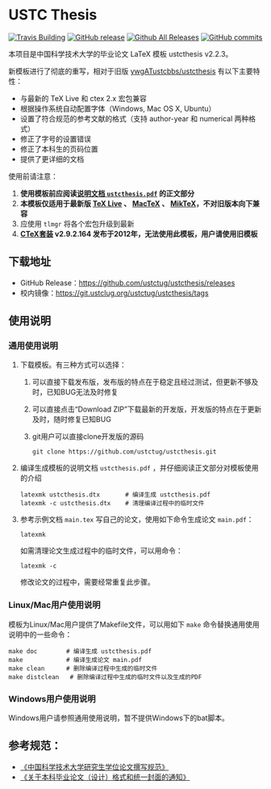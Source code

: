 # USTC Thesis

[![Travis Building](https://travis-ci.org/ustctug/ustcthesis.svg?branch=master)](https://travis-ci.org/ustctug/ustcthesis)
[![GitHub release](https://img.shields.io/github/release/ustctug/ustcthesis.svg)](https://github.com/ustctug/ustcthesis/releases/latest)
[![Github All Releases](https://img.shields.io/github/downloads/ustctug/ustcthesis/total.svg)](https://github.com/ustctug/ustcthesis/releases)
[![GitHub commits](https://img.shields.io/github/commits-since/ustctug/ustcthesis/v2.2.3.svg)](https://github.com/ustctug/ustcthesis/commits/master)

本项目是中国科学技术大学的毕业论文 LaTeX 模板 ustcthesis v2.2.3。

新模板进行了彻底的重写，相对于旧版
[ywgATustcbbs/ustcthesis](https://github.com/ywgATustcbbs/ustcthesis)
有以下主要特性：

* 与最新的 TeX Live 和 ctex 2.x 宏包兼容
* 根据操作系统自动配置字体（Windows, Mac OS X, Ubuntu）
* 设置了符合规范的参考文献的格式（支持 author-year 和 numerical 两种格式）
* 修正了字号的设置错误
* 修正了本科生的页码位置
* 提供了更详细的文档

使用前请注意：

1. **使用模板前应阅读[说明文档 `ustcthesis.pdf`](https://git.ustclug.org/ustctug/ustcthesis/uploads/ddfd447fc6b125bd628051916e209a33/ustcthesis.pdf) 的正文部分**
2. **本模板仅适用于最新版 [TeX Live](https://www.tug.org/texlive/) 、 [MacTeX](https://www.tug.org/mactex/) 、 [MikTeX](http://www.miktex.org/)，不对旧版本向下兼容**
3. 应使用 `tlmgr` 将各个宏包升级到最新
4. **[CTeX套装](http://www.ctex.org/CTeXDownload) v2.9.2.164 发布于2012年，无法使用此模板，用户请使用旧模板**


## 下载地址

* GitHub Release：https://github.com/ustctug/ustcthesis/releases
* 校内镜像：https://git.ustclug.org/ustctug/ustcthesis/tags


## 使用说明

### 通用使用说明

1. 下载模板。有三种方式可以选择：

   1. 可以直接下载发布版，发布版的特点在于稳定且经过测试，但更新不够及时，已知BUG无法及时修复
   2. 可以直接点击“Download ZIP”下载最新的开发版，开发版的特点在于更新及时，随时修复已知BUG
   3. git用户可以直接clone开发版的源码

      ```
      git clone https://github.com/ustctug/ustcthesis.git
      ```

2. 编译生成模板的说明文档 `ustcthesis.pdf` ，并仔细阅读正文部分对模板使用的介绍

   ```
   latexmk ustcthesis.dtx       # 编译生成 ustcthesis.pdf
   latexmk -c ustcthesis.dtx    # 清理编译过程中的临时文件
   ```

3. 参考示例文档 `main.tex` 写自己的论文，使用如下命令生成论文 `main.pdf`：

   ```
   latexmk
   ```

   如需清理论文生成过程中的临时文件，可以用命令：

   ```
   latexmk -c
   ```

   修改论文的过程中，需要经常重复此步骤。

### Linux/Mac用户使用说明

模板为Linux/Mac用户提供了Makefile文件，可以用如下 `make` 命令替换通用使用说明中的一些命令：

```
make doc        # 编译生成 ustcthesis.pdf
make            # 编译生成论文 main.pdf
make clean      # 删除编译过程中生成的临时文件
make distclean   # 删除编译过程中生成的临时文件以及生成的PDF
```

### Windows用户使用说明

Windows用户请参照通用使用说明，暂不提供Windows下的bat脚本。


## 参考规范：
* [《中国科学技术大学研究生学位论文撰写规范》](http://gradschool.ustc.edu.cn/ylb/material/xw/wdxz/1.doc)
* [《关于本科毕业论文（设计）格式和统一封面的通知》](http://www.teach.ustc.edu.cn/document/doc-administration/4032.html)
